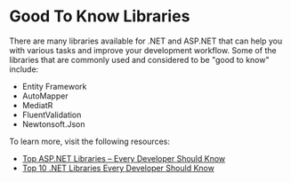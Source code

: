 # Good To Know Libraries

There are many libraries available for .NET and ASP.NET that can help you with various tasks and improve your development workflow. Some of the libraries that are commonly used and considered to be "good to know" include:

- Entity Framework
- AutoMapper
- MediatR
- FluentValidation
- Newtonsoft.Json

To learn more, visit the following resources:

- [Top ASP.NET Libraries – Every Developer Should Know](https://procodeguide.com/programming/top-12-aspnet-core-libraries/)
- [Top 10 .NET Libraries Every Developer Should Know](https://www.syncfusion.com/blogs/post/top-10-net-core-libraries-every-web-developers-should-know.aspx)
